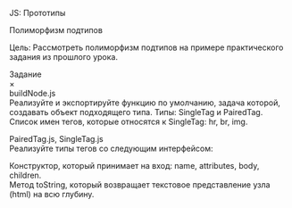 JS: Прототипы

Полиморфизм подтипов

Цель: Рассмотреть полиморфизм подтипов на примере практического задания из прошлого урока.


Задание<br/>
×<br/>
buildNode.js<br/>
Реализуйте и экспортируйте функцию по умолчанию, задача которой, создавать объект подходящего типа. Типы: SingleTag и PairedTag. Список имен тегов, которые относятся к SingleTag: hr, br, img.

PairedTag.js, SingleTag.js<br/>
Реализуйте типы тегов со следующим интерфейсом:

Конструктор, который принимает на вход: name, attributes, body, children.<br/>
Метод toString, который возвращает текстовое представление узла (html) на всю глубину.